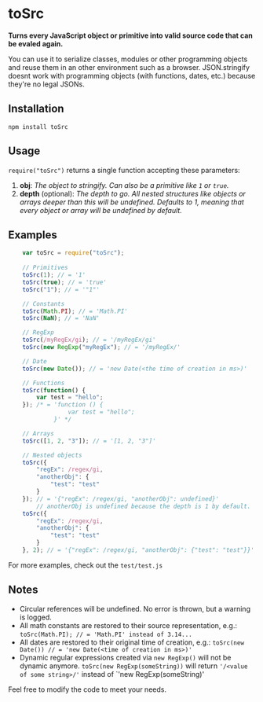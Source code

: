 toSrc
========

**Turns every JavaScript object or primitive into valid source
code that can be evaled again.**

You can use it to serialize classes, modules or other programming objects
and reuse them in an other environment such as a browser. JSON.stringify doesnt work with programming objects (with functions, dates, etc.) because they're no legal JSONs.

Installation
------------
`npm install toSrc`

Usage
-----
`require("toSrc")` returns a single function accepting these parameters:

1. **obj**: *The object to stringify. Can also be a primitive like `1` or `true`.*
2. **depth** (optional): *The depth to go. All nested structures like objects or arrays deeper than this will be undefined. Defaults to 1, meaning that every object or array will be undefined by default.*


Examples
-----

```javascript
    var toSrc = require("toSrc");
    
    // Primitives
    toSrc(1); // = '1'
    toSrc(true); // = 'true'
    toSrc("1"); // = '"1"'

    // Constants
    toSrc(Math.PI); // = 'Math.PI'
    toSrc(NaN); // = 'NaN'

    // RegExp
    toSrc(/myRegEx/gi); // = '/myRegEx/gi'
    toSrc(new RegExp("myRegEx"); // = '/myRegEx/'

    // Date
    toSrc(new Date()); // = 'new Date(<the time of creation in ms>)'

    // Functions
    toSrc(function() {
        var test = "hello";
    }); /* = 'function () {
                 var test = "hello";
             }' */

    // Arrays
    toSrc([1, 2, "3"]); // = '[1, 2, "3"]'

    // Nested objects
    toSrc({
        "regEx": /regex/gi,
        "anotherObj": {
            "test": "test"
        }
    }); // = '{"regEx": /regex/gi, "anotherObj": undefined}'
        // anotherObj is undefined because the depth is 1 by default.
    toSrc({
        "regEx": /regex/gi,
        "anotherObj": {
            "test": "test"
        }
    }, 2); // = '{"regEx": /regex/gi, "anotherObj": {"test": "test"}}'
```

For more examples, check out the `test/test.js`

Notes
-----
* Circular references will be undefined. No error is thrown, but a warning is logged.
* All math constants are restored to their source representation, e.g.: `toSrc(Math.PI); // = 'Math.PI' instead of 3.14...`
* All dates are restored to their original time of creation, e.g.: `toSrc(new Date()) // = 'new Date(<time of creation in ms>)'`
* Dynamic regular expressions created via `new RegExp()` will not be dynamic anymore. `toSrc(new RegExp(someString))` will return `'/<value of some string>/'` instead of `'new RegExp(someString)'

Feel free to modify the code to meet your needs.